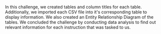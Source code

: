In this challenge, we created tables and column titles for each table. Additionally, we imported each CSV file into it's corresponding table to display information. We also created an Entity Relationship Diagram of the tables. We concluded the challenge by conducting data analysis to find out relevant information for each instruction that was tasked to us.
